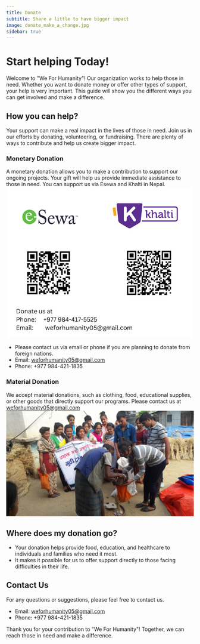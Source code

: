 ```yaml
---
title: Donate
subtitle: Share a little to have bigger impact
image: donate_make_a_change.jpg
sidebar: true
---
```


# Start helping Today!

Welcome to "We For Humanity"! Our organization works to help those in need. Whether you want to donate money or offer other types of support, your help is very important. This guide will show you the different ways you can get involved and make a difference.

## How you can help?
Your support can make a real impact in the lives of those in need. Join us in our efforts by donating, volunteering, or fundraising. There are plenty of ways to contribute and help us create bigger impact. 
### Monetary Donation
A monetary donation allows you to make a contribution to support our ongoing projects. Your gift will help us provide immediate assistance to those in need. You can support us via Esewa and Khalti in Nepal.![Support financially using Esewa, Khalti and Bank Account](./donation_esewa_khalti_info.png)
  - Please contact us via email or phone if you are planning to donate from foreign nations.
  - Email: [weforhumanity05@gmail.com](mailto:weforhumanity05@gmail.com)
  - Phone: +977 984-421-1835
### Material Donation
We accept material donations, such as clothing, food, educational supplies, or other goods that directly support our programs. Please contact us at [weforhumanity05@gmail.com](mailto:weforhumanity05@gmail.com) ![Donate materials](./material_donation.jpg)

## Where does my donation go?
- Your donation helps provide food, education, and healthcare to individuals and families who need it most.
- It makes it possible for us to offer support directly to those facing difficulties in their life. 

## Contact Us
For any questions or suggestions, please feel free to contact us.
  - Email: [weforhumanity05@gmail.com](mailto:weforhumanity05@gmail.com)
  - Phone: +977 984-421-1835

Thank you for your contribution to "We For Humanity"! Together, we can reach those in need and make a difference.
